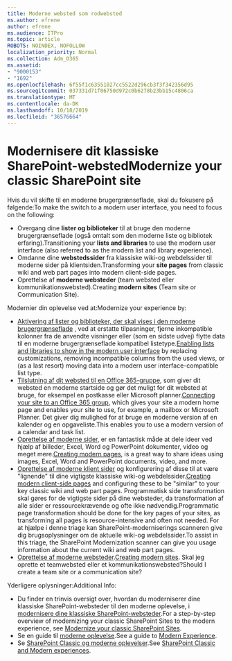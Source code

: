 ```yaml
---
title: Moderne websted som rodwebsted
ms.author: efrene
author: efrene
ms.audience: ITPro
ms.topic: article
ROBOTS: NOINDEX, NOFOLLOW
localization_priority: Normal
ms.collection: Adm_O365
ms.assetid:
- "9000153"
- "1692"
ms.openlocfilehash: 6f55f1c63551027cc5522d296cb3f3f342356d95
ms.sourcegitcommit: 037331d71f06750d972c0b6278b23bb15c4806ca
ms.translationtype: MT
ms.contentlocale: da-DK
ms.lasthandoff: 10/18/2019
ms.locfileid: "36576664"
---
```

# <a name="modernize-your-classic-sharepoint-site"></a><span data-ttu-id="08b9f-102">Modernisere dit klassiske SharePoint-websted</span><span class="sxs-lookup"><span data-stu-id="08b9f-102">Modernize your classic SharePoint site</span></span>

<span data-ttu-id="08b9f-103">Hvis du vil skifte til en moderne brugergrænseflade, skal du fokusere på følgende:</span><span class="sxs-lookup"><span data-stu-id="08b9f-103">To make the switch to a modern user interface, you need to focus on the following:</span></span>

- <span data-ttu-id="08b9f-104">Overgang dine **lister og biblioteker** til at bruge den moderne brugergrænseflade (også omtalt som den moderne liste og bibliotek erfaring).</span><span class="sxs-lookup"><span data-stu-id="08b9f-104">Transitioning your **lists and libraries** to use the modern user interface (also referred to as the modern list and library experience).</span></span>
- <span data-ttu-id="08b9f-105">Omdanne dine **webstedssider** fra klassiske wiki-og webdelssider til moderne sider på klientsiden.</span><span class="sxs-lookup"><span data-stu-id="08b9f-105">Transforming your **site pages** from classic wiki and web part pages into modern client-side pages.</span></span>
- <span data-ttu-id="08b9f-106">Oprettelse af **moderne websteder** (team websted eller kommunikationswebsted).</span><span class="sxs-lookup"><span data-stu-id="08b9f-106">Creating **modern sites** (Team site or Communication Site).</span></span>

<span data-ttu-id="08b9f-107">Modernier din oplevelse ved at:</span><span class="sxs-lookup"><span data-stu-id="08b9f-107">Modernize your experience by:</span></span>
- <span data-ttu-id="08b9f-108">[Aktivering af lister og biblioteker, der skal vises i den moderne brugergrænseflade](https://docs.microsoft.com/sharepoint/dev/transform/modernize-userinterface-lists-and-libraries) , ved at erstatte tilpasninger, fjerne inkompatible kolonner fra de anvendte visninger eller (som en sidste udvej) flytte data til en moderne brugergrænseflade kompatibel listetype.</span><span class="sxs-lookup"><span data-stu-id="08b9f-108">[Enabling lists and libraries to show in the modern user interface](https://docs.microsoft.com/sharepoint/dev/transform/modernize-userinterface-lists-and-libraries) by replacing customizations, removing incompatible columns from the used views, or (as a last resort) moving data into a modern user interface-compatible list type.</span></span>
- <span data-ttu-id="08b9f-109">[Tilslutning af dit websted til en Office 365-gruppe](https://docs.microsoft.com/sharepoint/dev/transform/modernize-connect-to-office365-group), som giver dit websted en moderne startside og gør det muligt for dit websted at bruge, for eksempel en postkasse eller Microsoft planner.</span><span class="sxs-lookup"><span data-stu-id="08b9f-109">[Connecting your site to an Office 365 group](https://docs.microsoft.com/sharepoint/dev/transform/modernize-connect-to-office365-group), which gives your site a modern home page and enables your site to use, for example, a mailbox or Microsoft Planner.</span></span> <span data-ttu-id="08b9f-110">Det giver dig mulighed for at bruge en moderne version af en kalender og en opgaveliste.</span><span class="sxs-lookup"><span data-stu-id="08b9f-110">This enables you to use a modern version of a calendar and task list.</span></span>
- <span data-ttu-id="08b9f-111">[Oprettelse af moderne sider](https://support.office.com/article/create-and-use-modern-pages-on-a-sharepoint-site-b3d46deb-27a6-4b1e-87b8-df851e503dec), er en fantastisk måde at dele ideer ved hjælp af billeder, Excel, Word og PowerPoint dokumenter, video og meget mere.</span><span class="sxs-lookup"><span data-stu-id="08b9f-111">[Creating modern pages](https://support.office.com/article/create-and-use-modern-pages-on-a-sharepoint-site-b3d46deb-27a6-4b1e-87b8-df851e503dec), is a great way to share ideas using images, Excel, Word and PowerPoint documents, video, and more.</span></span>
- <span data-ttu-id="08b9f-112">[Oprettelse af moderne klient sider](https://docs.microsoft.com/sharepoint/dev/transform/modernize-userinterface-site-pages) og konfigurering af disse til at være "lignende" til dine vigtigste klassiske wiki-og webdelssider.</span><span class="sxs-lookup"><span data-stu-id="08b9f-112">[Creating modern client-side pages](https://docs.microsoft.com/sharepoint/dev/transform/modernize-userinterface-site-pages) and configuring these to be "similar" to your key classic wiki and web part pages.</span></span> <span data-ttu-id="08b9f-113">Programmatisk side transformation skal gøres for de vigtigste sider på dine websteder, da transformation af alle sider er ressourcekrævende og ofte ikke nødvendig.</span><span class="sxs-lookup"><span data-stu-id="08b9f-113">Programmatic page transformation should be done for the key pages of your sites, as transforming all pages is resource-intensive and often not needed.</span></span> <span data-ttu-id="08b9f-114">For at hjælpe i denne triage kan SharePoint-moderniserings scanneren give dig brugsoplysninger om de aktuelle wiki-og webdelssider.</span><span class="sxs-lookup"><span data-stu-id="08b9f-114">To assist in this triage, the SharePoint Modernization scanner can give you usage information about the current wiki and web part pages.</span></span>
- <span data-ttu-id="08b9f-115">[Oprettelse af moderne websteder](https://support.office.com/article/create-a-team-site-in-sharepoint-ef10c1e7-15f3-42a3-98aa-b5972711777d).</span><span class="sxs-lookup"><span data-stu-id="08b9f-115">[Creating modern sites](https://support.office.com/article/create-a-team-site-in-sharepoint-ef10c1e7-15f3-42a3-98aa-b5972711777d).</span></span> <span data-ttu-id="08b9f-116">Skal jeg oprette et teamwebsted eller et kommunikationswebsted?</span><span class="sxs-lookup"><span data-stu-id="08b9f-116">Should I create a team site or a communication site?</span></span>

<span data-ttu-id="08b9f-117">Yderligere oplysninger:</span><span class="sxs-lookup"><span data-stu-id="08b9f-117">Additional Info:</span></span> 
- <span data-ttu-id="08b9f-118">Du finder en trinvis oversigt over, hvordan du moderniserer dine klassiske SharePoint-websteder til den moderne oplevelse, i [modernisere dine klassiske SharePoint-websteder](https://docs.microsoft.com/sharepoint/dev/transform/modernize-classic-sites).</span><span class="sxs-lookup"><span data-stu-id="08b9f-118">For a step-by-step overview of modernizing your classic SharePoint Sites to the modern experience, see [Modernize your classic SharePoint Sites](https://docs.microsoft.com/sharepoint/dev/transform/modernize-classic-sites).</span></span>
- <span data-ttu-id="08b9f-119">Se en guide til [moderne oplevelse](https://docs.microsoft.com/sharepoint/guide-to-sharepoint-modern-experience).</span><span class="sxs-lookup"><span data-stu-id="08b9f-119">See a guide to [Modern Experience](https://docs.microsoft.com/sharepoint/guide-to-sharepoint-modern-experience).</span></span>
- <span data-ttu-id="08b9f-120">Se [SharePoint Classic og moderne oplevelser](https://support.office.com/article/sharepoint-classic-and-modern-experiences-5725c103-505d-4a6e-9350-300d3ec7d73f).</span><span class="sxs-lookup"><span data-stu-id="08b9f-120">See [SharePoint Classic and Modern experiences](https://support.office.com/article/sharepoint-classic-and-modern-experiences-5725c103-505d-4a6e-9350-300d3ec7d73f).</span></span> 




